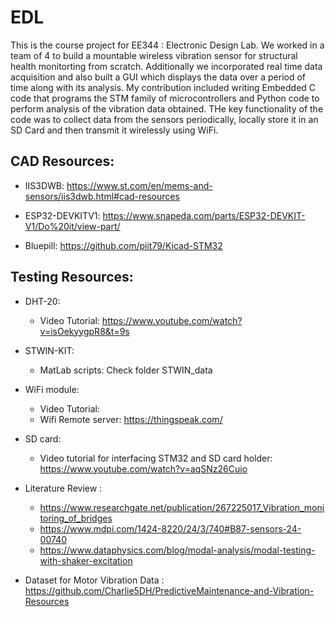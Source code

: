# EDL
This is the course project for EE344 : Electronic Design Lab. We worked in a team of 4 to build a mountable wireless vibration sensor for structural health monitorting from scratch. Additionally we incorporated real time data acquisition and also built a GUI which displays the data over a period of time along with its analysis. My contribution included writing Embedded C code that programs the STM family of microcontrollers and Python code to perform analysis of the vibration data obtained.  THe key functionality of the code was to collect data from the sensors periodically, locally store it in an SD Card and then transmit it wirelessly using WiFi.
## CAD Resources:

- IIS3DWB: https://www.st.com/en/mems-and-sensors/iis3dwb.html#cad-resources

- ESP32-DEVKITV1: https://www.snapeda.com/parts/ESP32-DEVKIT-V1/Do%20it/view-part/

- Bluepill: https://github.com/piit79/Kicad-STM32

## Testing Resources:

- DHT-20:
   - Video Tutorial: https://www.youtube.com/watch?v=isOekyygpR8&t=9s

- STWIN-KIT:
    - MatLab scripts: Check folder STWIN_data

- WiFi module:
    - Video Tutorial:
    - Wifi Remote server: https://thingspeak.com/

- SD card:
    - Video tutorial for interfacing STM32 and SD card holder: https://www.youtube.com/watch?v=aqSNz26Cuio

- Literature Review :
    - https://www.researchgate.net/publication/267225017_Vibration_monitoring_of_bridges
    - https://www.mdpi.com/1424-8220/24/3/740#B87-sensors-24-00740
    - https://www.dataphysics.com/blog/modal-analysis/modal-testing-with-shaker-excitation
- Dataset for Motor Vibration Data : https://github.com/Charlie5DH/PredictiveMaintenance-and-Vibration-Resources

